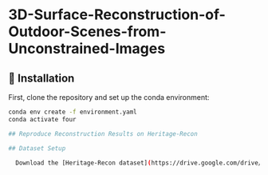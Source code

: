 # 3D-Surface-Reconstruction-of-Outdoor-Scenes-from-Unconstrained-Images

## 🔧 Installation

First, clone the repository and set up the conda environment:

```bash
conda env create -f environment.yaml
conda activate four

## Reproduce Reconstruction Results on Heritage-Recon

## Dataset Setup

  Download the [Heritage-Recon dataset](https://drive.google.com/drive/folders/1eZvmk4GQkrRKUNZpagZEIY_z8Lsdw94v)
